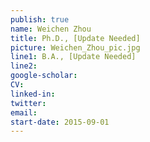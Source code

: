 ```yaml
---
publish: true
name: Weichen Zhou
title: Ph.D., [Update Needed]
picture: Weichen_Zhou_pic.jpg
line1: B.A., [Update Needed]
line2: 
google-scholar: 
CV:
linked-in: 
twitter:
email:
start-date: 2015-09-01
---
```

